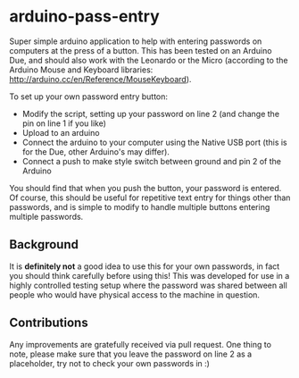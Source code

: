 arduino-pass-entry
==================

Super simple arduino application to help with entering passwords on computers at the press of a button. This has been tested on an Arduino Due, and should also work with the Leonardo or the Micro (according to the Arduino Mouse and Keyboard libraries: http://arduino.cc/en/Reference/MouseKeyboard).

To set up your own password entry button:

* Modify the script, setting up your password on line 2 (and change the pin on line 1 if you like)
* Upload to an arduino
* Connect the arduino to your computer using the Native USB port (this is for the Due, other Arduino's may differ).
* Connect a push to make style switch between ground and pin 2 of the Arduino

You should find that when you push the button, your password is entered. Of course, this should be useful for repetitive text entry for things other than passwords, and is simple to modify to handle multiple buttons entering multiple passwords.


Background
----------

It is **definitely not** a good idea to use this for your own passwords, in fact you should think carefully before using this! This was developed for use in a highly controlled testing setup where the password was shared between all people who would have physical access to the machine in question.


Contributions
-------------

Any improvements are gratefully received via pull request. One thing to note, please make sure that you leave the password on line 2 as a placeholder, try not to check your own passwords in :)

